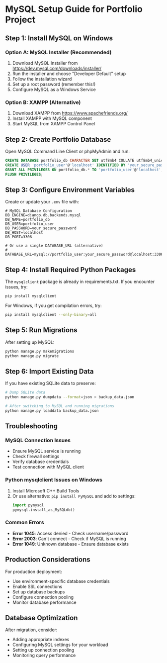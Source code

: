 # MySQL Setup Guide for Portfolio Project

## Step 1: Install MySQL on Windows

### Option A: MySQL Installer (Recommended)
1. Download MySQL Installer from https://dev.mysql.com/downloads/installer/
2. Run the installer and choose "Developer Default" setup
3. Follow the installation wizard
4. Set up a root password (remember this!)
5. Configure MySQL as a Windows Service

### Option B: XAMPP (Alternative)
1. Download XAMPP from https://www.apachefriends.org/
2. Install XAMPP with MySQL component
3. Start MySQL from XAMPP Control Panel

## Step 2: Create Portfolio Database

Open MySQL Command Line Client or phpMyAdmin and run:

```sql
CREATE DATABASE portfolio_db CHARACTER SET utf8mb4 COLLATE utf8mb4_unicode_ci;
CREATE USER 'portfolio_user'@'localhost' IDENTIFIED BY 'your_secure_password';
GRANT ALL PRIVILEGES ON portfolio_db.* TO 'portfolio_user'@'localhost';
FLUSH PRIVILEGES;
```

## Step 3: Configure Environment Variables

Create or update your `.env` file with:

```env
# MySQL Database Configuration
DB_ENGINE=django.db.backends.mysql
DB_NAME=portfolio_db
DB_USER=portfolio_user
DB_PASSWORD=your_secure_password
DB_HOST=localhost
DB_PORT=3306

# Or use a single DATABASE_URL (alternative)
# DATABASE_URL=mysql://portfolio_user:your_secure_password@localhost:3306/portfolio_db
```

## Step 4: Install Required Python Packages

The `mysqlclient` package is already in requirements.txt. If you encounter issues, try:

```bash
pip install mysqlclient
```

For Windows, if you get compilation errors, try:
```bash
pip install mysqlclient --only-binary=all
```

## Step 5: Run Migrations

After setting up MySQL:

```bash
python manage.py makemigrations
python manage.py migrate
```

## Step 6: Import Existing Data

If you have existing SQLite data to preserve:

```bash
# Dump SQLite data
python manage.py dumpdata --format=json > backup_data.json

# After switching to MySQL and running migrations
python manage.py loaddata backup_data.json
```

## Troubleshooting

### MySQL Connection Issues
- Ensure MySQL service is running
- Check firewall settings
- Verify database credentials
- Test connection with MySQL client

### Python mysqlclient Issues on Windows
1. Install Microsoft C++ Build Tools
2. Or use alternative: `pip install PyMySQL` and add to settings:
   ```python
   import pymysql
   pymysql.install_as_MySQLdb()
   ```

### Common Errors
- **Error 1045**: Access denied - Check username/password
- **Error 2003**: Can't connect - Check if MySQL is running
- **Error 1049**: Unknown database - Ensure database exists

## Production Considerations

For production deployment:
- Use environment-specific database credentials
- Enable SSL connections
- Set up database backups
- Configure connection pooling
- Monitor database performance

## Database Optimization

After migration, consider:
- Adding appropriate indexes
- Configuring MySQL settings for your workload
- Setting up connection pooling
- Monitoring query performance
